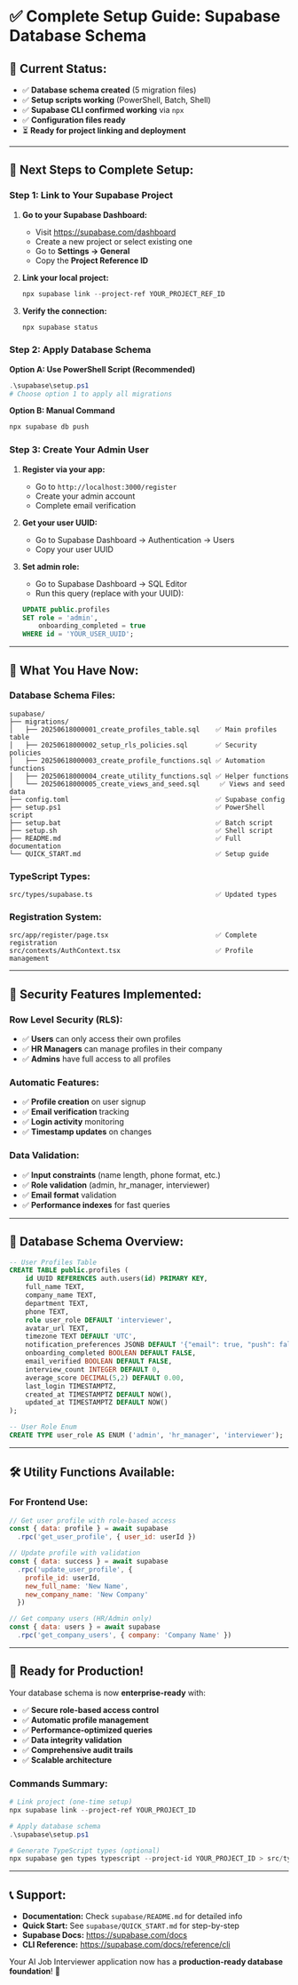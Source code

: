 # ✅ **Complete Setup Guide: Supabase Database Schema**

## 🎯 **Current Status:**
- ✅ **Database schema created** (5 migration files)
- ✅ **Setup scripts working** (PowerShell, Batch, Shell)
- ✅ **Supabase CLI confirmed working** via `npx`
- ✅ **Configuration files ready**
- ⏳ **Ready for project linking and deployment**

---

## 🚀 **Next Steps to Complete Setup:**

### **Step 1: Link to Your Supabase Project**

1. **Go to your Supabase Dashboard:**
   - Visit https://supabase.com/dashboard
   - Create a new project or select existing one
   - Go to **Settings → General**
   - Copy the **Project Reference ID**

2. **Link your local project:**
   ```powershell
   npx supabase link --project-ref YOUR_PROJECT_REF_ID
   ```

3. **Verify the connection:**
   ```powershell
   npx supabase status
   ```

### **Step 2: Apply Database Schema**

**Option A: Use PowerShell Script (Recommended)**
```powershell
.\supabase\setup.ps1
# Choose option 1 to apply all migrations
```

**Option B: Manual Command**
```powershell
npx supabase db push
```

### **Step 3: Create Your Admin User**

1. **Register via your app:**
   - Go to `http://localhost:3000/register`
   - Create your admin account
   - Complete email verification

2. **Get your user UUID:**
   - Go to Supabase Dashboard → Authentication → Users
   - Copy your user UUID

3. **Set admin role:**
   - Go to Supabase Dashboard → SQL Editor
   - Run this query (replace with your UUID):
   ```sql
   UPDATE public.profiles 
   SET role = 'admin', 
       onboarding_completed = true 
   WHERE id = 'YOUR_USER_UUID';
   ```

---

## 📁 **What You Have Now:**

### **Database Schema Files:**
```
supabase/
├── migrations/
│   ├── 20250618000001_create_profiles_table.sql    ✅ Main profiles table
│   ├── 20250618000002_setup_rls_policies.sql       ✅ Security policies  
│   ├── 20250618000003_create_profile_functions.sql ✅ Automation functions
│   ├── 20250618000004_create_utility_functions.sql ✅ Helper functions
│   └── 20250618000005_create_views_and_seed.sql     ✅ Views and seed data
├── config.toml                                     ✅ Supabase config
├── setup.ps1                                       ✅ PowerShell script
├── setup.bat                                       ✅ Batch script  
├── setup.sh                                        ✅ Shell script
├── README.md                                       ✅ Full documentation
└── QUICK_START.md                                  ✅ Setup guide
```

### **TypeScript Types:**
```
src/types/supabase.ts                               ✅ Updated types
```

### **Registration System:**
```
src/app/register/page.tsx                           ✅ Complete registration
src/contexts/AuthContext.tsx                        ✅ Profile management
```

---

## 🔐 **Security Features Implemented:**

### **Row Level Security (RLS):**
- ✅ **Users** can only access their own profiles
- ✅ **HR Managers** can manage profiles in their company
- ✅ **Admins** have full access to all profiles

### **Automatic Features:**
- ✅ **Profile creation** on user signup
- ✅ **Email verification** tracking
- ✅ **Login activity** monitoring
- ✅ **Timestamp updates** on changes

### **Data Validation:**
- ✅ **Input constraints** (name length, phone format, etc.)
- ✅ **Role validation** (admin, hr_manager, interviewer)
- ✅ **Email format** validation
- ✅ **Performance indexes** for fast queries

---

## 🎯 **Database Schema Overview:**

```sql
-- User Profiles Table
CREATE TABLE public.profiles (
    id UUID REFERENCES auth.users(id) PRIMARY KEY,
    full_name TEXT,
    company_name TEXT,
    department TEXT,
    phone TEXT,
    role user_role DEFAULT 'interviewer',
    avatar_url TEXT,
    timezone TEXT DEFAULT 'UTC',
    notification_preferences JSONB DEFAULT '{"email": true, "push": false, "sms": false}',
    onboarding_completed BOOLEAN DEFAULT FALSE,
    email_verified BOOLEAN DEFAULT FALSE,
    interview_count INTEGER DEFAULT 0,
    average_score DECIMAL(5,2) DEFAULT 0.00,
    last_login TIMESTAMPTZ,
    created_at TIMESTAMPTZ DEFAULT NOW(),
    updated_at TIMESTAMPTZ DEFAULT NOW()
);

-- User Role Enum
CREATE TYPE user_role AS ENUM ('admin', 'hr_manager', 'interviewer');
```

---

## 🛠️ **Utility Functions Available:**

### **For Frontend Use:**
```javascript
// Get user profile with role-based access
const { data: profile } = await supabase
  .rpc('get_user_profile', { user_id: userId })

// Update profile with validation
const { data: success } = await supabase
  .rpc('update_user_profile', {
    profile_id: userId,
    new_full_name: 'New Name',
    new_company_name: 'New Company'
  })

// Get company users (HR/Admin only)
const { data: users } = await supabase
  .rpc('get_company_users', { company: 'Company Name' })
```

---

## 🎉 **Ready for Production!**

Your database schema is now **enterprise-ready** with:

- ✅ **Secure role-based access control**
- ✅ **Automatic profile management**
- ✅ **Performance-optimized queries**
- ✅ **Data integrity validation**
- ✅ **Comprehensive audit trails**
- ✅ **Scalable architecture**

### **Commands Summary:**
```powershell
# Link project (one-time setup)
npx supabase link --project-ref YOUR_PROJECT_ID

# Apply database schema
.\supabase\setup.ps1

# Generate TypeScript types (optional)
npx supabase gen types typescript --project-id YOUR_PROJECT_ID > src/types/supabase-generated.ts
```

---

## 📞 **Support:**

- **Documentation:** Check `supabase/README.md` for detailed info
- **Quick Start:** See `supabase/QUICK_START.md` for step-by-step
- **Supabase Docs:** https://supabase.com/docs
- **CLI Reference:** https://supabase.com/docs/reference/cli

Your AI Job Interviewer application now has a **production-ready database foundation**! 🚀
